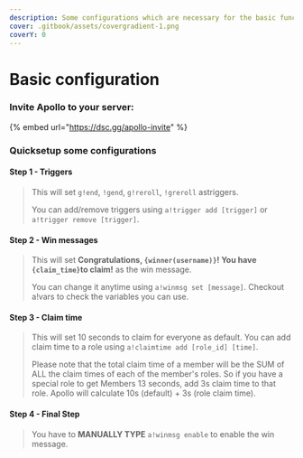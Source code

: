 ```yaml
---
description: Some configurations which are necessary for the basic functions of Apollo.
cover: .gitbook/assets/covergradient-1.png
coverY: 0
---
```


# Basic configuration

### Invite Apollo to your server:

{% embed url="https://dsc.gg/apollo-invite" %}

### Quicksetup some configurations

#### Step 1 - Triggers

> This will set `g!end`, `!gend`, `g!reroll`, `!greroll` astriggers.&#x20;
>
> You can add/remove triggers using `a!trigger add [trigger]` or `a!trigger remove [trigger]`.

#### Step 2 - Win messages

> This will set **Congratulations, `{winner(username)}`! You have `{claim_time}`to claim!** as the win message.&#x20;
>
> You can change it anytime using `a!winmsg set [message]`. Checkout a!vars to check the variables you can use.

#### Step 3 - Claim time

> This will set 10 seconds to claim for everyone as default. You can add claim time to a role using `a!claimtime add [role_id] [time]`.&#x20;
>
> Please note that the total claim time of a member will be the SUM of ALL the claim times of each of the member's roles. So if you have a special role to get Members 13 seconds, add 3s claim time to that role. Apollo will calculate 10s (default) + 3s (role claim time).

#### Step 4 - Final Step

> You have to **MANUALLY TYPE** `a!winmsg enable` to enable the win message.
